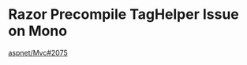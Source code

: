 # Razor Precompile TagHelper Issue on Mono

[aspnet/Mvc#2075](https://github.com/aspnet/Mvc/issues/2075)
